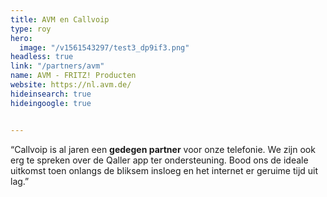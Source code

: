 ```yaml
---
title: AVM en Callvoip
type: roy
hero:
  image: "/v1561543297/test3_dp9if3.png"
headless: true
link: "/partners/avm"
name: AVM - FRITZ! Producten
website: https://nl.avm.de/
hideinsearch: true
hideingoogle: true


---
```

“Callvoip is al jaren een **gedegen partner** voor onze telefonie. We zijn ook erg te spreken over de Qaller app ter ondersteuning. Bood ons de ideale uitkomst toen onlangs de bliksem insloeg en het internet er geruime tijd uit lag.”

